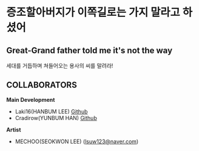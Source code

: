 증조할아버지가 이쪽길로는 가지 말라고 하셨어
===============================

Great-Grand father told me it's not the way
-------------------------------------------

세대를 거듭하며 쳐들어오는 용사의 씨를 말려라!

COLLABORATORS
-------------
**Main Development**
 - Laki16(HANBUM LEE)
 [Github](https://github.com/Laki16)
 - Cradirow(YUNBUM HAN)
 [Github](https://github.com/Cradirow)

**Artist**
 - MECHOO(SEOKWON LEE) (lsuw123@naver.com)
